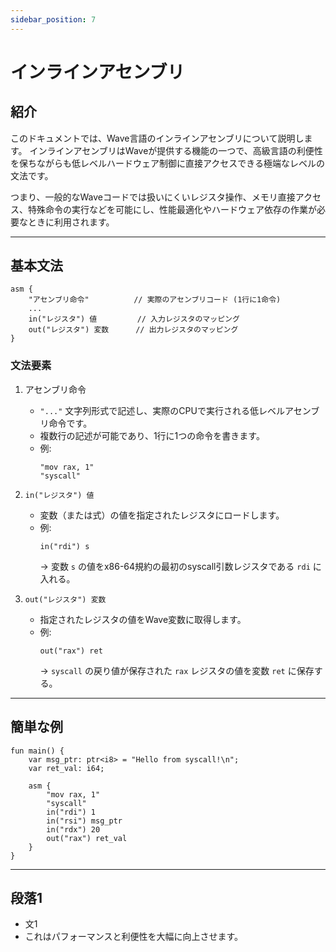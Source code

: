 ```yaml
---
sidebar_position: 7
---
```


# インラインアセンブリ

## 紹介

このドキュメントでは、Wave言語のインラインアセンブリについて説明します。
インラインアセンブリはWaveが提供する機能の一つで、高級言語の利便性を保ちながらも低レベルハードウェア制御に直接アクセスできる極端なレベルの文法です。

つまり、一般的なWaveコードでは扱いにくいレジスタ操作、メモリ直接アクセス、特殊命令の実行などを可能にし、性能最適化やハードウェア依存の作業が必要なときに利用されます。

---

## 基本文法

```wave
asm {
    "アセンブリ命令"          // 実際のアセンブリコード (1行に1命令)
    ...
    in("レジスタ") 値         // 入力レジスタのマッピング
    out("レジスタ") 変数      // 出力レジスタのマッピング
}
```

### 文法要素

1. アセンブリ命令
   - `"..."` 文字列形式で記述し、実際のCPUで実行される低レベルアセンブリ命令です。
   - 複数行の記述が可能であり、1行に1つの命令を書きます。
   - 例:
        ```wave
        "mov rax, 1"
        "syscall"
        ```

2. `in("レジスタ") 値`
   - 変数（または式）の値を指定されたレジスタにロードします。
   - 例:
        ```wave
        in("rdi") s
        ```
     -> 変数 `s` の値をx86-64規約の最初のsyscall引数レジスタである `rdi` に入れる。

3. `out("レジスタ") 変数`
   - 指定されたレジスタの値をWave変数に取得します。
   - 例:
        ```wave
        out("rax") ret
        ```
     -> `syscall` の戻り値が保存された `rax` レジスタの値を変数 `ret` に保存する。

---

## 簡単な例

```wave
fun main() {
    var msg_ptr: ptr<i8> = "Hello from syscall!\n";
    var ret_val: i64;

    asm {
        "mov rax, 1"
        "syscall"
        in("rdi") 1
        in("rsi") msg_ptr
        in("rdx") 20
        out("rax") ret_val
    }
}
```

---

## 段落1

- 文1
- これはパフォーマンスと利便性を大幅に向上させます。
